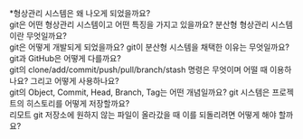 *형상관리 시스템은 왜 나오게 되었을까요?<br/> 
git은 어떤 형상관리 시스템이고 어떤 특징을 가지고 있을까요? 분산형 형상관리 시스템이란 무엇일까요?<br/> 
git은 어떻게 개발되게 되었을까요? git이 분산형 시스템을 채택한 이유는 무엇일까요?<br/> 
git과 GitHub은 어떻게 다를까요?<br/> 
git의 clone/add/commit/push/pull/branch/stash 명령은 무엇이며 어떨 때 이용하나요? 그리고 어떻게 사용하나요?<br/> 
git의 Object, Commit, Head, Branch, Tag는 어떤 개념일까요? git 시스템은 프로젝트의 히스토리를 어떻게 저장할까요?<br/> 
리모트 git 저장소에 원하지 않는 파일이 올라갔을 때 이를 되돌리려면 어떻게 해야 할까요?
